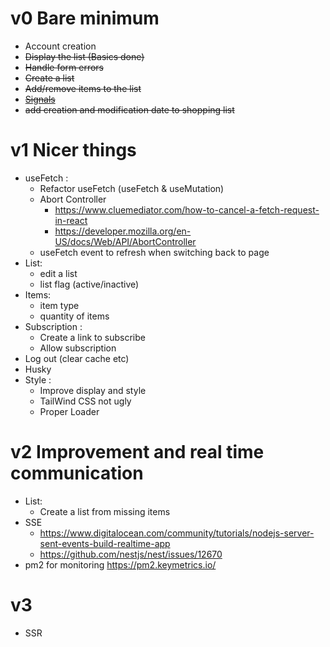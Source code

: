 # v0 Bare minimum

- Account creation
- ~~Display the list (Basics done)~~
- ~~Handle form errors~~
- ~~Create a list~~
- ~~Add/remove items to the list~~
- ~~[Signals](https://preactjs.com/guide/v10/signals/)~~
- ~~add creation and modification date to shopping list~~

# v1 Nicer things

- useFetch :
  - Refactor useFetch (useFetch & useMutation)
  - Abort Controller
    - https://www.cluemediator.com/how-to-cancel-a-fetch-request-in-react
    - https://developer.mozilla.org/en-US/docs/Web/API/AbortController
  - useFetch event to refresh when switching back to page
- List:
  - edit a list
  - list flag (active/inactive)
- Items:
  - item type
  - quantity of items
- Subscription :
  - Create a link to subscribe
  - Allow subscription
- Log out (clear cache etc)
- Husky
- Style :
  - Improve display and style
  - TailWind CSS not ugly
  - Proper Loader

# v2 Improvement and real time communication

- List:
  - Create a list from missing items
- SSE
    - https://www.digitalocean.com/community/tutorials/nodejs-server-sent-events-build-realtime-app
    - https://github.com/nestjs/nest/issues/12670
- pm2 for monitoring https://pm2.keymetrics.io/

# v3

- SSR
